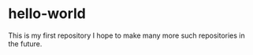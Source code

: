 # hello-world
This is my first repository
I hope to make many more such repositories in the future.
